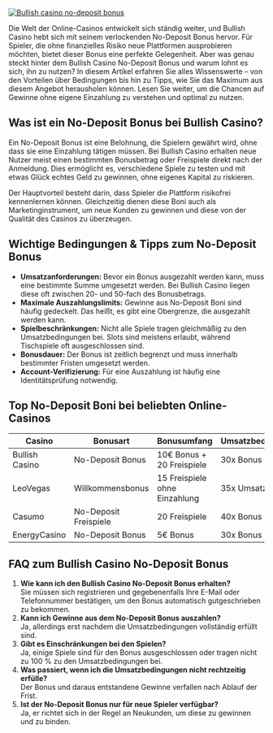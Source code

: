 [![Bullish casino no-deposit bonus](https://123-caf.pages.dev/gitsignup.png)](https://vrmoo.ru/Bt82HjjY)

<p>Die Welt der Online-Casinos entwickelt sich ständig weiter, und Bullish Casino hebt sich mit seinem verlockenden No-Deposit Bonus hervor. Für Spieler, die ohne finanzielles Risiko neue Plattformen ausprobieren möchten, bietet dieser Bonus eine perfekte Gelegenheit. Aber was genau steckt hinter dem Bullish Casino No-Deposit Bonus und warum lohnt es sich, ihn zu nutzen? In diesem Artikel erfahren Sie alles Wissenswerte – von den Vorteilen über Bedingungen bis hin zu Tipps, wie Sie das Maximum aus diesem Angebot herausholen können. Lesen Sie weiter, um die Chancen auf Gewinne ohne eigene Einzahlung zu verstehen und optimal zu nutzen.</p>  <h2>Was ist ein No-Deposit Bonus bei Bullish Casino?</h2> <p>Ein No-Deposit Bonus ist eine Belohnung, die Spielern gewährt wird, ohne dass sie eine Einzahlung tätigen müssen. Bei Bullish Casino erhalten neue Nutzer meist einen bestimmten Bonusbetrag oder Freispiele direkt nach der Anmeldung. Dies ermöglicht es, verschiedene Spiele zu testen und mit etwas Glück echtes Geld zu gewinnen, ohne eigenes Kapital zu riskieren.</p> <p>Der Hauptvorteil besteht darin, dass Spieler die Plattform risikofrei kennenlernen können. Gleichzeitig dienen diese Boni auch als Marketinginstrument, um neue Kunden zu gewinnen und diese von der Qualität des Casinos zu überzeugen.</p>  <h2>Wichtige Bedingungen & Tipps zum No-Deposit Bonus</h2> <ul>   <li><strong>Umsatzanforderungen:</strong> Bevor ein Bonus ausgezahlt werden kann, muss eine bestimmte Summe umgesetzt werden. Bei Bullish Casino liegen diese oft zwischen 20- und 50-fach des Bonusbetrags.</li>   <li><strong>Maximale Auszahlungslimits:</strong> Gewinne aus No-Deposit Boni sind häufig gedeckelt. Das heißt, es gibt eine Obergrenze, die ausgezahlt werden kann.</li>   <li><strong>Spielbeschränkungen:</strong> Nicht alle Spiele tragen gleichmäßig zu den Umsatzbedingungen bei. Slots sind meistens erlaubt, während Tischspiele oft ausgeschlossen sind.</li>   <li><strong>Bonusdauer:</strong> Der Bonus ist zeitlich begrenzt und muss innerhalb bestimmter Fristen umgesetzt werden.</li>   <li><strong>Account-Verifizierung:</strong> Für eine Auszahlung ist häufig eine Identitätsprüfung notwendig.</li> </ul>  <h2>Top No-Deposit Boni bei beliebten Online-Casinos</h2> <table>   <thead>     <tr>       <th>Casino</th>       <th>Bonusart</th>       <th>Bonusumfang</th>       <th>Umsatzbedingungen</th>     </tr>   </thead>   <tbody>     <tr>       <td>Bullish Casino</td>       <td>No-Deposit Bonus</td>       <td>10€ Bonus + 20 Freispiele</td>       <td>30x Bonus</td>     </tr>     <tr>       <td>LeoVegas</td>       <td>Willkommensbonus</td>       <td>15 Freispiele ohne Einzahlung</td>       <td>35x Umsatz</td>     </tr>     <tr>       <td>Casumo</td>       <td>No-Deposit Freispiele</td>       <td>20 Freispiele</td>       <td>40x Bonus</td>     </tr>     <tr>       <td>EnergyCasino</td>       <td>No-Deposit Bonus</td>       <td>5€ Bonus</td>       <td>30x Bonus</td>     </tr>   </tbody> </table>  <h2>FAQ zum Bullish Casino No-Deposit Bonus</h2> <ol>   <li><strong>Wie kann ich den Bullish Casino No-Deposit Bonus erhalten?</strong><br>Sie müssen sich registrieren und gegebenenfalls Ihre E-Mail oder Telefonnummer bestätigen, um den Bonus automatisch gutgeschrieben zu bekommen.</li>   <li><strong>Kann ich Gewinne aus dem No-Deposit Bonus auszahlen?</strong><br>Ja, allerdings erst nachdem die Umsatzbedingungen vollständig erfüllt sind.</li>   <li><strong>Gibt es Einschränkungen bei den Spielen?</strong><br>Ja, einige Spiele sind für den Bonus ausgeschlossen oder tragen nicht zu 100 % zu den Umsatzbedingungen bei.</li>   <li><strong>Was passiert, wenn ich die Umsatzbedingungen nicht rechtzeitig erfülle?</strong><br>Der Bonus und daraus entstandene Gewinne verfallen nach Ablauf der Frist.</li>   <li><strong>Ist der No-Deposit Bonus nur für neue Spieler verfügbar?</strong><br>Ja, er richtet sich in der Regel an Neukunden, um diese zu gewinnen und zu binden.</li> </ol>